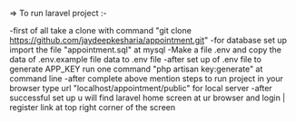 => To run laravel project :-


-first of all take a clone with command "git clone https://github.com/jaydeepkesharia/appointment.git"
-for database set up import the file "appointment.sql" at mysql
-Make a file .env and copy the data of .env.example file data to .env file 
-after set up of .env file to generate APP_KEY run one command "php artisan key:generate" at command line
-after complete above mention steps to run project in your browser type url "localhost/appointment/public" for local server
-after successful set up u will find laravel home screen at ur browser and login | register link at top right corner of the screen
